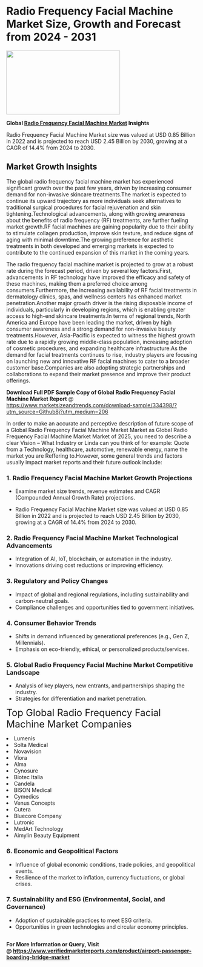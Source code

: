 <H1>Radio Frequency Facial Machine Market Size, Growth and Forecast from 2024 - 2031</H1><img class="aligncenter size-medium wp-image-584254" src="https://thirdeyenews.in/wp-content/uploads/2024/09/Global-Market-Research-300x168.jpeg" alt="" width="300" height="168" /><p><strong>Global&nbsp;<a href="https://www.marketsizeandtrends.com/download-sample/334398/?utm_source=Github8j?utm_medium=206">Radio Frequency Facial Machine Market</a> Insights</strong></p><p>Radio Frequency Facial Machine Market size was valued at USD 0.85 Billion in 2022 and is projected to reach USD 2.45 Billion by 2030, growing at a CAGR of 14.4% from 2024 to 2030.</p><p><h2>Market Growth Insights</h2> <p>The global radio frequency facial machine market has experienced significant growth over the past few years, driven by increasing consumer demand for non-invasive skincare treatments.The market is expected to continue its upward trajectory as more individuals seek alternatives to traditional surgical procedures for facial rejuvenation and skin tightening.Technological advancements, along with growing awareness about the benefits of radio frequency (RF) treatments, are further fueling market growth.RF facial machines are gaining popularity due to their ability to stimulate collagen production, improve skin texture, and reduce signs of aging with minimal downtime.The growing preference for aesthetic treatments in both developed and emerging markets is expected to contribute to the continued expansion of this market in the coming years.</p> <p>The radio frequency facial machine market is projected to grow at a robust rate during the forecast period, driven by several key factors.First, advancements in RF technology have improved the efficacy and safety of these machines, making them a preferred choice among consumers.Furthermore, the increasing availability of RF facial treatments in dermatology clinics, spas, and wellness centers has enhanced market penetration.Another major growth driver is the rising disposable income of individuals, particularly in developing regions, which is enabling greater access to high-end skincare treatments.In terms of regional trends, North America and Europe have been leading the market, driven by high consumer awareness and a strong demand for non-invasive beauty treatments.However, Asia-Pacific is expected to witness the highest growth rate due to a rapidly growing middle-class population, increasing adoption of cosmetic procedures, and expanding healthcare infrastructure.As the demand for facial treatments continues to rise, industry players are focusing on launching new and innovative RF facial machines to cater to a broader customer base.Companies are also adopting strategic partnerships and collaborations to expand their market presence and improve their product offerings.</p> <p><span class=""><strong>Download Full PDF Sample Copy of Global Radio Frequency Facial Machine Market Report</strong> @ <a href="https://www.marketsizeandtrends.com/download-sample/334398/?utm_source=Github8j?utm_medium=206" target="_blank">https://www.marketsizeandtrends.com/download-sample/334398/?utm_source=Github8j?utm_medium=206</a></span></p><p>In order to make an accurate and perceptive description of future scope of a Global&nbsp;Radio Frequency Facial Machine Market Market as Global&nbsp;Radio Frequency Facial Machine Market Market of 2025, you need to describe a clear Vision &ndash; What Industry or Linda can you think of for example: Quote from a Technology, healthcare, automotive, renewable energy, name the market you are Reffering to.However, some general trends and factors usually impact market reports and their future outlook include:</p><h3>1.&nbsp;<strong>Radio Frequency Facial Machine Market Growth Projections</strong></h3><ul><li>Examine market size trends, revenue estimates and CAGR (Compounded Annual Growth Rate) projections.</li><li><p>Radio Frequency Facial Machine Market size was valued at USD 0.85 Billion in 2022 and is projected to reach USD 2.45 Billion by 2030, growing at a CAGR of 14.4% from 2024 to 2030.</p></li></ul><h3>2.&nbsp;<strong>Radio Frequency Facial Machine Market Technological Advancements</strong></h3><ul><li>Integration of AI, IoT, blockchain, or automation in the industry.</li><li>Innovations driving cost reductions or improving efficiency.</li></ul><h3>3.&nbsp;<strong>Regulatory and Policy Changes</strong></h3><ul><li>Impact of global and regional regulations, including sustainability and carbon-neutral goals.</li><li>Compliance challenges and opportunities tied to government initiatives.</li></ul><h3>4.&nbsp;<strong>Consumer Behavior Trends</strong></h3><ul><li>Shifts in demand influenced by generational preferences (e.g., Gen Z, Millennials).</li><li>Emphasis on eco-friendly, ethical, or personalized products/services.</li></ul><h3>5.&nbsp;<strong>Global Radio Frequency Facial Machine Market Competitive Landscape</strong></h3><ul><li>Analysis of key players, new entrants, and partnerships shaping the industry.</li><li>Strategies for differentiation and market penetration.</li></ul><p data-pm-slice="1 1 []"><span style="color: inherit; font-family: inherit; font-size: 25px;">Top Global Radio Frequency Facial Machine Market Companies</span></p><div class="" data-test-id=""><p><li>Lumenis</li><li> Solta Medical</li><li> Novavision</li><li> Viora</li><li> Alma</li><li> Cynosure</li><li> Biotec Italia</li><li> Candela</li><li> BISON Medical</li><li> Cymedics</li><li> Venus Concepts</li><li> Cutera</li><li> Bluecore Company</li><li> Lutronic</li><li> MedArt Technology</li><li> Aimylin Beauty Equipment</li></p></div><h3>6.&nbsp;<strong>Economic and Geopolitical Factors</strong></h3><ul><li>Influence of global economic conditions, trade policies, and geopolitical events.</li><li>Resilience of the market to inflation, currency fluctuations, or global crises.</li></ul><h3>7.&nbsp;<strong>Sustainability and ESG (Environmental, Social, and Governance)</strong></h3><ul><li>Adoption of sustainable practices to meet ESG criteria.</li><li>Opportunities in green technologies and circular economy principles.</li></ul><h2><strong style="font-size: 14px;">For More Information or Query, Visit @&nbsp;</strong><a style="background-color: #ffffff; font-size: 14px;" href="https://www.marketsizeandtrends.com/report/radio-frequency-facial-machine-market/" target="_blank">https://www.verifiedmarketreports.com/product/airport-passenger-boarding-bridge-market</a></h2>
